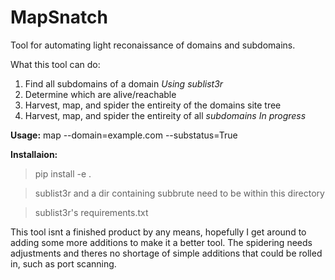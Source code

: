 MapSnatch
======

Tool for automating light reconaissance of domains and subdomains.


What this tool can do:
1. Find all subdomains of a domain *Using sublist3r*
2. Determine which are alive/reachable
3. Harvest, map, and spider the entireity of the domains site tree
4. Harvest, map, and spider the entireity of all _subdomains_ _*In progress*_


**Usage:** map --domain=example.com --substatus=True

**Installaion:**

>pip install -e .

>sublist3r and a dir containing subbrute need to be within this directory

>sublist3r's requirements.txt 

This tool isnt a finished product by any means, hopefully I get around to adding some more additions to make it a better tool.
The spidering needs adjustments and theres no shortage of simple additions that could be rolled in, such as port scanning.

